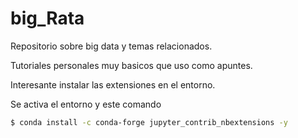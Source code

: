 # big_Rata

Repositorio sobre big data y temas relacionados.

Tutoriales personales muy basicos que uso como apuntes. 

Interesante instalar las extensiones en el entorno. 

Se activa el entorno y este comando

```bash
$ conda install -c conda-forge jupyter_contrib_nbextensions -y
```